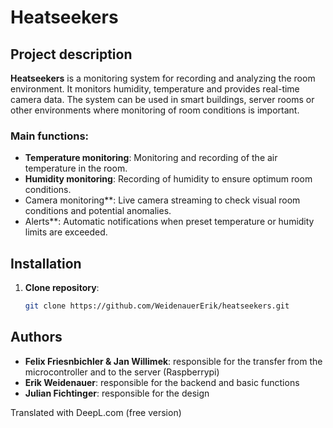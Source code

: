# Heatseekers

## Project description

**Heatseekers** is a monitoring system for recording and analyzing the room environment. It monitors humidity, temperature and provides real-time camera data. The system can be used in smart buildings, server rooms or other environments where monitoring of room conditions is important.

### Main functions:
- **Temperature monitoring**: Monitoring and recording of the air temperature in the room.
- **Humidity monitoring**: Recording of humidity to ensure optimum room conditions.
- Camera monitoring**: Live camera streaming to check visual room conditions and potential anomalies.
- Alerts**: Automatic notifications when preset temperature or humidity limits are exceeded.

## Installation

1. **Clone repository**:
   ```bash
   git clone https://github.com/WeidenauerErik/heatseekers.git

## Authors
- **Felix Friesnbichler & Jan Willimek**: responsible for the transfer from the microcontroller and to the server (Raspberrypi) 
- **Erik Weidenauer**: responsible for the backend and basic functions
- **Julian Fichtinger**: responsible for the design

Translated with DeepL.com (free version)

